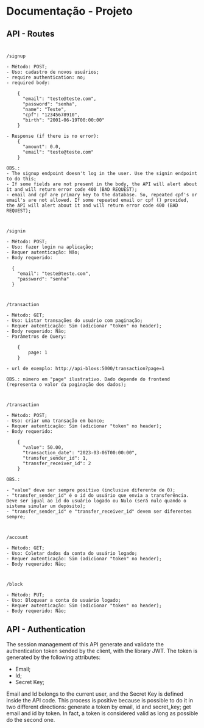 # Documentação - Projeto

## API - Routes

#
    /signup

    - Método: POST;
    - Uso: cadastro de novos usuários;
    - require authentication: no;
    - required body:
    
        {
          "email": "teste@teste.com",
          "password": "senha",
          "name": "Teste",
          "cpf": "12345678910",
          "birth": "2001-06-19T00:00:00"
        }
    
    - Response (if there is no error):
        {
	      "amount": 0.0,
	      "email": "teste@teste.com"
        }

    OBS.: 
    - The signup endpoint doesn't log in the user. Use the signin endpoint to do this;
    - If some fields are not present in the body, the API will alert about it and will return error code 400 (BAD REQUEST);
    - email and cpf are primary key to the database. So, repeated cpf's or email's are not allowed. If some repeated email or cpf () provided, the API will alert about it and will return error code 400 (BAD REQUEST);
  
#

    /signin

    - Método: POST;
    - Uso: fazer login na aplicação;
    - Requer autenticação: Não;
    - Body requerido:

      {
        "email": "teste@teste.com",
        "password": "senha"
      }

#

    /transaction

    - Método: GET;
    - Uso: Listar transações do usuário com paginação;
    - Requer autenticação: Sim (adicionar "token" no header);
    - Body requerido: Não;
    - Parâmetros de Query: 
    
        {
            page: 1
        }

    - url de exemplo: http://api-bloxs:5000/transaction?page=1
    
    OBS.: número em "page" ilustrativo. Dado depende do frontend (representa o valor da paginação dos dados);

#

    /transaction

    - Método: POST;
    - Uso: criar uma transação em banco;
    - Requer autenticação: Sim (adicionar "token" no header);
    - Body requerido:

        {
          "value": 50.00,
          "transaction_date": "2023-03-06T00:00:00",
          "transfer_sender_id": 1,
          "transfer_receiver_id": 2
        }

    OBS.:

    - "value" deve ser sempre positivo (inclusive diferente de 0);
    - "transfer_sender_id" é o id do usuário que envia a transferência. Deve ser igual ao id do usuário logado ou Nulo (será nulo quando o sistema simular um depósito);
    - "transfer_sender_id" e "transfer_receiver_id" devem ser diferentes sempre;

#

    /account

    - Método: GET;
    - Uso: Coletar dados da conta do usuário logado;
    - Requer autenticação: Sim (adicionar "token" no header);
    - Body requerido: Não;

#

    /block

    - Método: PUT;
    - Uso: Bloquear a conta do usuário logado;
    - Requer autenticação: Sim (adicionar "token" no header);
    - Body requerido: Não;

## API - Authentication

The session management of this API generate and validate the authentication token sended by the client, with 
the library JWT. The token is generated by the following attributes:

- Email;
- Id;
- Secret Key;

Email and Id belongs to the current user, and the Secret Key is defined inside the API code. This process is positive because is possible to do it in two different directions: generate a token by email, id and secret_key; get email and id by token. In fact, a token is considered valid as long as possible do the second one.